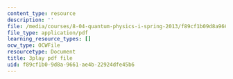 ```yaml
---
content_type: resource
description: ''
file: /media/courses/8-04-quantum-physics-i-spring-2013/f89cf1b09d8a9661ae4b22924dfe45b6_iZKAtzK5WXM.pdf
file_type: application/pdf
learning_resource_types: []
ocw_type: OCWFile
resourcetype: Document
title: 3play pdf file
uid: f89cf1b0-9d8a-9661-ae4b-22924dfe45b6
---
```

